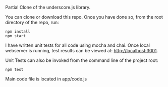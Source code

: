 Partial Clone of the underscore.js library.

You can clone or download this repo. Once you have done so, from the root
directory of the repo, run:

    npm install
    npm start

I have written unit tests for all code using mocha and chai. Once local webserver is running, test results can be viewed at:
[http://localhost:3001](http://localhost:3001).

Unit Tests can also be invoked from the command line of the project root:

    npm test

Main code file is located in app/code.js
